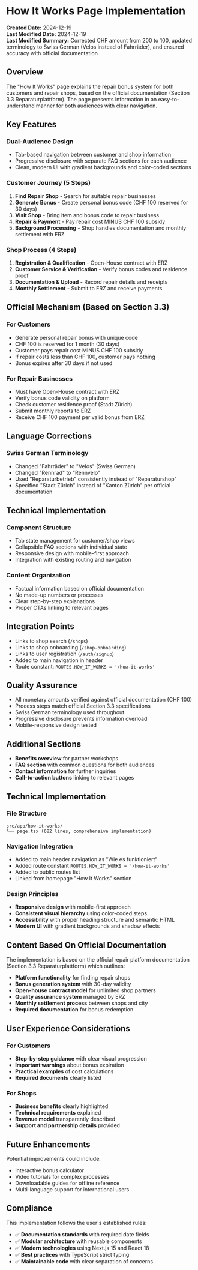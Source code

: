 # How It Works Page Implementation

**Created Date:** 2024-12-19  
**Last Modified Date:** 2024-12-19  
**Last Modified Summary:** Corrected CHF amount from 200 to 100, updated terminology to Swiss German (Velos instead of Fahrräder), and ensured accuracy with official documentation

## Overview

The "How It Works" page explains the repair bonus system for both customers and repair shops, based on the official documentation (Section 3.3 Reparaturplattform). The page presents information in an easy-to-understand manner for both audiences with clear navigation.

## Key Features

### Dual-Audience Design
- Tab-based navigation between customer and shop information
- Progressive disclosure with separate FAQ sections for each audience
- Clean, modern UI with gradient backgrounds and color-coded sections

### Customer Journey (5 Steps)
1. **Find Repair Shop** - Search for suitable repair businesses
2. **Generate Bonus** - Create personal bonus code (CHF 100 reserved for 30 days)
3. **Visit Shop** - Bring item and bonus code to repair business
4. **Repair & Payment** - Pay repair cost MINUS CHF 100 subsidy
5. **Background Processing** - Shop handles documentation and monthly settlement with ERZ

### Shop Process (4 Steps)
1. **Registration & Qualification** - Open-House contract with ERZ
2. **Customer Service & Verification** - Verify bonus codes and residence proof
3. **Documentation & Upload** - Record repair details and receipts
4. **Monthly Settlement** - Submit to ERZ and receive payments

## Official Mechanism (Based on Section 3.3)

### For Customers
- Generate personal repair bonus with unique code
- CHF 100 is reserved for 1 month (30 days)
- Customer pays repair cost MINUS CHF 100 subsidy
- If repair costs less than CHF 100, customer pays nothing
- Bonus expires after 30 days if not used

### For Repair Businesses
- Must have Open-House contract with ERZ
- Verify bonus code validity on platform
- Check customer residence proof (Stadt Zürich)
- Submit monthly reports to ERZ
- Receive CHF 100 payment per valid bonus from ERZ

## Language Corrections

### Swiss German Terminology
- Changed "Fahrräder" to "Velos" (Swiss German)
- Changed "Rennrad" to "Rennvelo" 
- Used "Reparaturbetrieb" consistently instead of "Reparaturshop"
- Specified "Stadt Zürich" instead of "Kanton Zürich" per official documentation

## Technical Implementation

### Component Structure
- Tab state management for customer/shop views
- Collapsible FAQ sections with individual state
- Responsive design with mobile-first approach
- Integration with existing routing and navigation

### Content Organization
- Factual information based on official documentation
- No made-up numbers or processes
- Clear step-by-step explanations
- Proper CTAs linking to relevant pages

## Integration Points

- Links to shop search (`/shops`)
- Links to shop onboarding (`/shop-onboarding`)
- Links to user registration (`/auth/signup`)
- Added to main navigation in header
- Route constant: `ROUTES.HOW_IT_WORKS = '/how-it-works'`

## Quality Assurance

- All monetary amounts verified against official documentation (CHF 100)
- Process steps match official Section 3.3 specifications
- Swiss German terminology used throughout
- Progressive disclosure prevents information overload
- Mobile-responsive design tested

## Additional Sections

- **Benefits overview** for partner workshops
- **FAQ section** with common questions for both audiences
- **Contact information** for further inquiries
- **Call-to-action buttons** linking to relevant pages

## Technical Implementation

### File Structure
```
src/app/how-it-works/
└── page.tsx (682 lines, comprehensive implementation)
```

### Navigation Integration
- Added to main header navigation as "Wie es funktioniert"
- Added route constant `ROUTES.HOW_IT_WORKS = '/how-it-works'`
- Added to public routes list
- Linked from homepage "How It Works" section

### Design Principles
- **Responsive design** with mobile-first approach
- **Consistent visual hierarchy** using color-coded steps
- **Accessibility** with proper heading structure and semantic HTML
- **Modern UI** with gradient backgrounds and shadow effects

## Content Based On Official Documentation

The implementation is based on the official repair platform documentation (Section 3.3 Reparaturplattform) which outlines:

- **Platform functionality** for finding repair shops
- **Bonus generation system** with 30-day validity
- **Open-house contract model** for unlimited shop partners
- **Quality assurance system** managed by ERZ
- **Monthly settlement process** between shops and city
- **Required documentation** for bonus redemption

## User Experience Considerations

### For Customers
- **Step-by-step guidance** with clear visual progression
- **Important warnings** about bonus expiration
- **Practical examples** of cost calculations
- **Required documents** clearly listed

### For Shops
- **Business benefits** clearly highlighted
- **Technical requirements** explained
- **Revenue model** transparently described
- **Support and partnership details** provided

## Future Enhancements

Potential improvements could include:
- Interactive bonus calculator
- Video tutorials for complex processes
- Downloadable guides for offline reference
- Multi-language support for international users

## Compliance

This implementation follows the user's established rules:
- ✅ **Documentation standards** with required date fields
- ✅ **Modular architecture** with reusable components
- ✅ **Modern technologies** using Next.js 15 and React 18
- ✅ **Best practices** with TypeScript strict typing
- ✅ **Maintainable code** with clear separation of concerns 